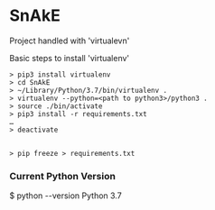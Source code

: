 # SnAkE

Project handled with 'virtualevn'

Basic steps to install 'virtualenv'

    > pip3 install virtualenv
    > cd SnAkE
    > ~/Library/Python/3.7/bin/virtualenv .
    > virtualenv --python=<path to python3>/python3 .
    > source ./bin/activate
    > pip3 install -r requirements.txt
    …
    > deactivate


    > pip freeze > requirements.txt


### Current Python Version

$ python --version
Python 3.7
